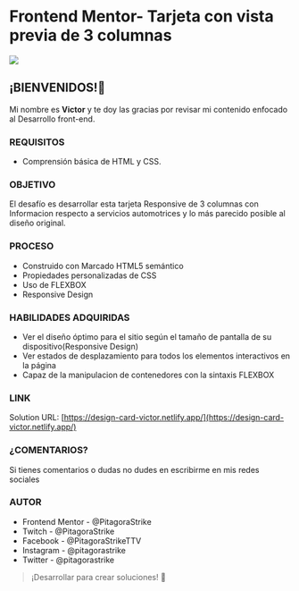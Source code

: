 # Frontend Mentor- Tarjeta con vista previa de 3 columnas

![](https://scontent.fmex33-1.fna.fbcdn.net/v/t39.30808-6/271906909_1227559267734400_4935450286620014417_n.jpg?_nc_cat=102&ccb=1-5&_nc_sid=0debeb&_nc_eui2=AeHjU6UYTsRTLB-X-DWKwJ-L_-NHYTRHA2f_40dhNEcDZ0uVssOwt1LGTJwMLrvpjlyzBdN9Q0gJaY-IxAODVdk-&_nc_ohc=QEnnodLR03MAX8Oyp0r&_nc_ht=scontent.fmex33-1.fna&oh=00_AT-rAmQJUP5pjy63kTzNQdt5H67Xq2ChQaP_LllyGjFm0w&oe=61E63446)

## ¡BIENVENIDOS!👋
Mi nombre es **Victor** y te doy las gracias por revisar mi contenido enfocado al Desarrollo front-end.

### REQUISITOS
- Comprensión básica de HTML y CSS.

### OBJETIVO
El desafío es desarrollar esta tarjeta Responsive de 3 columnas con Informacion
respecto a servicios automotrices y lo más parecido posible al diseño original.


### PROCESO
- Construido con Marcado HTML5 semántico
- Propiedades personalizadas de CSS
- Uso de FLEXBOX
- Responsive Design

### HABILIDADES ADQUIRIDAS

- Ver el diseño óptimo para el sitio según el tamaño de pantalla de su dispositivo(Responsive Design)
- Ver estados de desplazamiento para todos los elementos interactivos en la página
- Capaz de la manipulacion de contenedores con la sintaxis FLEXBOX

### LINK
Solution URL: [https://design-card-victor.netlify.app/](https://design-card-victor.netlify.app/)

### ¿COMENTARIOS?
Si tienes comentarios o dudas no dudes en escribirme en mis redes sociales

### AUTOR
- Frontend Mentor - @PitagoraStrike
- Twitch - @PitagoraStrike
- Facebook - @PitagoraStrikeTTV
- Instagram - @pitagorastrike
- Twitter - @pitagorastrike

> ¡Desarrollar para crear soluciones! 🚀
